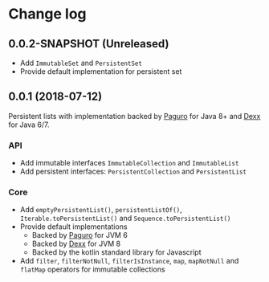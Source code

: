 # Change log

## 0.0.2-SNAPSHOT (Unreleased)
* Add `ImmutableSet` and `PersistentSet`
* Provide default implementation for persistent set

## 0.0.1 (2018-07-12)
Persistent lists with implementation backed by [Paguro](https://github.com/GlenKPeterson/Paguro) for Java 8+ and [Dexx](https://github.com/andrewoma/dexx) for Java 6/7.

### API
* Add immutable interfaces `ImmutableCollection` and `ImmutableList`
* Add persistent interfaces: `PersistentCollection` and `PersistentList`

### Core
* Add `emptyPersistentList()`, `persistentListOf()`, `Iterable.toPersistentList()` and `Sequence.toPersistentList()`
* Provide default implementations
    * Backed by [Paguro](https://github.com/GlenKPeterson/Paguro) for JVM 6
    * Backed by [Dexx](https://github.com/andrewoma/dexx) for JVM 8
    * Backed by the kotlin standard library for Javascript
* Add `filter`, `filterNotNull`, `filterIsInstance`, `map`, `mapNotNull` and `flatMap` operators for immutable collections
